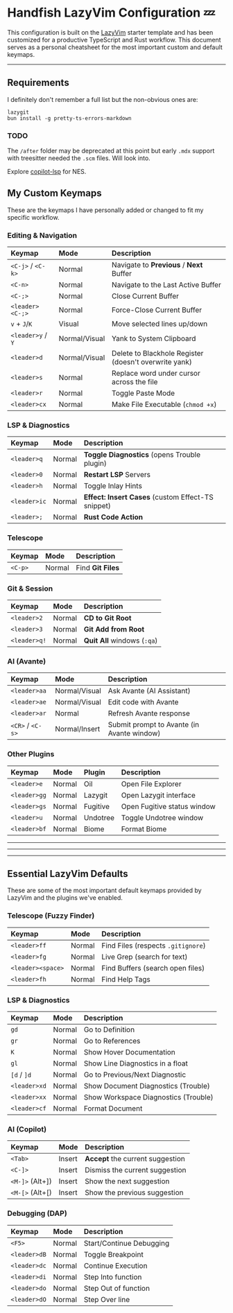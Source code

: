 # Handfish LazyVim Configuration 💤

This configuration is built on the [LazyVim](https://www.lazyvim.org/) starter template and has been customized for a productive TypeScript and Rust workflow. This document serves as a personal cheatsheet for the most important custom and default keymaps.

---

## Requirements

I definitely don't remember a full list but the non-obvious ones are:

```
lazygit
bun install -g pretty-ts-errors-markdown
```

### TODO

The `/after` folder may be deprecated at this point but early `.mdx` support with treesitter needed the `.scm` files. Will look into.

Explore [copilot-lsp](https://github.com/copilotlsp-nvim/copilot-lsp) for NES.


## My Custom Keymaps

These are the keymaps I have personally added or changed to fit my specific workflow.

### Editing & Navigation

| Keymap              | Mode          | Description                                           |
| :------------------ | :------------ | :---------------------------------------------------- |
| `<C-j>` / `<C-k>`   | Normal        | Navigate to **Previous** / **Next** Buffer              |
| `<C-n>`             | Normal        | Navigate to the Last Active Buffer                    |
| `<C-;>`             | Normal        | Close Current Buffer                                  |
| `<leader><C-;>`     | Normal        | Force-Close Current Buffer                            |
| `v` + `J`/`K`       | Visual        | Move selected lines up/down                           |
| `<leader>y` / `Y`   | Normal/Visual | Yank to System Clipboard                              |
| `<leader>d`         | Normal/Visual | Delete to Blackhole Register (doesn't overwrite yank) |
| `<leader>s`         | Normal        | Replace word under cursor across the file             |
| `<leader>r`         | Normal        | Toggle Paste Mode                                     |
| `<leader>cx`        | Normal        | Make File Executable (`chmod +x`)                     |

### LSP & Diagnostics

| Keymap              | Mode   | Description                                           |
| :------------------ | :----- | :---------------------------------------------------- |
| `<leader>q`         | Normal | **Toggle Diagnostics** (opens Trouble plugin)         |
| `<leader>0`         | Normal | **Restart LSP** Servers                               |
| `<leader>h`         | Normal | Toggle Inlay Hints                                    |
| `<leader>ic`        | Normal | **Effect: Insert Cases** (custom Effect-TS snippet) |
| `<leader>;`         | Normal | **Rust Code Action**                                  |

### Telescope

| Keymap              | Mode   | Description                         |
| :------------------ | :----- | :---------------------------------- |
| `<C-p>`             | Normal | Find **Git Files**                    |

### Git & Session

| Keymap              | Mode   | Description                         |
| :------------------ | :----- | :---------------------------------- |
| `<leader>2`         | Normal | **CD to Git Root**                    |
| `<leader>3`         | Normal | **Git Add from Root**                 |
| `<leader>q!`        | Normal | **Quit All** windows (`:qa`)        |

### AI (Avante)

 Keymap              | Mode          | Description                         |
| :------------------ | :------------ | :---------------------------------- |
| `<leader>aa`        | Normal/Visual | Ask Avante (AI Assistant)           |
| `<leader>ae`        | Normal/Visual | Edit code with Avante               |
| `<leader>ar`        | Normal        | Refresh Avante response             |
| `<CR>` / `<C-s>`    | Normal/Insert | Submit prompt to Avante (in Avante window) |

### Other Plugins

| Keymap              | Mode   | Plugin    | Description                  |
| :------------------ | :----- | :-------- | :--------------------------- |
| `<leader>e`         | Normal | Oil       | Open File Explorer           |
| `<leader>gg`        | Normal | Lazygit   | Open Lazygit interface       |
| `<leader>gs`        | Normal | Fugitive  | Open Fugitive status window  |
| `<leader>u`         | Normal | Undotree  | Toggle Undotree window       |
| `<leader>bf`        | Normal | Biome     | Format Biome                 |

---
---
---

## Essential LazyVim Defaults

These are some of the most important default keymaps provided by LazyVim and the plugins we've enabled.

### Telescope (Fuzzy Finder)

| Keymap              | Mode   | Description                         |
| :------------------ | :----- | :---------------------------------- |
| `<leader>ff`        | Normal | Find Files (respects `.gitignore`)  |
| `<leader>fg`        | Normal | Live Grep (search for text)         |
| `<leader><space>`   | Normal | Find Buffers (search open files)    |
| `<leader>fh`        | Normal | Find Help Tags                      |

### LSP & Diagnostics

| Keymap              | Mode   | Description                                   |
| :------------------ | :----- | :-------------------------------------------- |
| `gd`                | Normal | Go to Definition                              |
| `gr`                | Normal | Go to References                              |
| `K`                 | Normal | Show Hover Documentation                      |
| `gl`                | Normal | Show Line Diagnostics in a float            |
| `[d` / `]d`          | Normal | Go to Previous/Next Diagnostic                |
| `<leader>xd`        | Normal | Show Document Diagnostics (Trouble)           |
| `<leader>xx`        | Normal | Show Workspace Diagnostics (Trouble)          |
| `<leader>cf`        | Normal | Format Document                               |

### AI (Copilot)

| Keymap              | Mode   | Description                         |
| :------------------ | :----- | :---------------------------------- |
| `<Tab>`             | Insert | **Accept** the current suggestion     |
| `<C-]>`             | Insert | Dismiss the current suggestion      |
| `<M-]>` (Alt+])      | Insert | Show the next suggestion            |
| `<M-[>` (Alt+[)      | Insert | Show the previous suggestion        |

### Debugging (DAP)

| Keymap              | Mode   | Description                         |
| :------------------ | :----- | :---------------------------------- |
| `<F5>`              | Normal | Start/Continue Debugging            |
| `<leader>dB`        | Normal | Toggle Breakpoint                   |
| `<leader>dc`        | Normal | Continue Execution                  |
| `<leader>di`        | Normal | Step Into function                  |
| `<leader>do`        | Normal | Step Out of function                |
| `<leader>dO`        | Normal | Step Over line                      |
